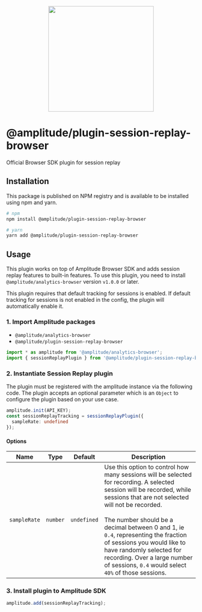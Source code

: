 <p align="center">
  <a href="https://amplitude.com" target="_blank" align="center">
    <img src="https://static.amplitude.com/lightning/46c85bfd91905de8047f1ee65c7c93d6fa9ee6ea/static/media/amplitude-logo-with-text.4fb9e463.svg" width="280">
  </a>
  <br />
</p>

# @amplitude/plugin-session-replay-browser

Official Browser SDK plugin for session replay

## Installation

This package is published on NPM registry and is available to be installed using npm and yarn.

```sh
# npm
npm install @amplitude/plugin-session-replay-browser

# yarn
yarn add @amplitude/plugin-session-replay-browser
```

## Usage

This plugin works on top of Amplitude Browser SDK and adds session replay features to built-in features. To use this plugin, you need to install `@amplitude/analytics-browser` version `v1.0.0` or later.

This plugin requires that default tracking for sessions is enabled. If default tracking for sessions is not enabled in the config, the plugin will automatically enable it.

### 1. Import Amplitude packages

* `@amplitude/analytics-browser`
* `@amplitude/plugin-session-replay-browser`

```typescript
import * as amplitude from '@amplitude/analytics-browser';
import { sessionReplayPlugin } from '@amplitude/plugin-session-replay-browser';
```

### 2. Instantiate Session Replay plugin

The plugin must be registered with the amplitude instance via the following code. The plugin accepts an optional parameter which is an `Object` to configure the plugin based on your use case.

```typescript
amplitude.init(API_KEY);
const sessionReplayTracking = sessionReplayPlugin({
  sampleRate: undefined
});
```


#### Options

|Name|Type|Default|Description|
|-|-|-|-|
|`sampleRate`|`number`|`undefined`|Use this option to control how many sessions will be selected for recording. A selected session will be recorded, while sessions that are not selected will not be recorded.  <br></br>The number should be a decimal between 0 and 1, ie `0.4`, representing the fraction of sessions you would like to have randomly selected for recording. Over a large number of sessions, `0.4` would select `40%` of those sessions.|

### 3. Install plugin to Amplitude SDK

```typescript
amplitude.add(sessionReplayTracking);
```